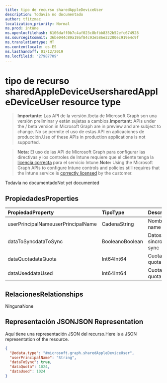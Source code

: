 ```yaml
---
title: tipo de recurso sharedAppleDeviceUser
description: Todavía no documentado
author: tfitzmac
localization_priority: Normal
ms.prod: intune
ms.openlocfilehash: 6106daff0b7c4af023c8bfbb8352b52efc674928
ms.sourcegitcommit: 36be044c89a19af84c93e586e22200ec919e4c9f
ms.translationtype: MT
ms.contentlocale: es-ES
ms.lasthandoff: 01/12/2019
ms.locfileid: "27987709"
---
```

# <a name="sharedappledeviceuser-resource-type"></a><span data-ttu-id="3d807-103">tipo de recurso sharedAppleDeviceUser</span><span class="sxs-lookup"><span data-stu-id="3d807-103">sharedAppleDeviceUser resource type</span></span>

> <span data-ttu-id="3d807-104">**Importante:** Las API de la versión /beta de Microsoft Graph son una versión preliminar y están sujetas a cambios.</span><span class="sxs-lookup"><span data-stu-id="3d807-104">**Important:** APIs under the / beta version in Microsoft Graph are in preview and are subject to change.</span></span> <span data-ttu-id="3d807-105">No se permite el uso de estas API en aplicaciones de producción.</span><span class="sxs-lookup"><span data-stu-id="3d807-105">Use of these APIs in production applications is not supported.</span></span>

> <span data-ttu-id="3d807-106">**Nota:** El uso de las API de Microsoft Graph para configurar las directivas y los controles de Intune requiere que el cliente tenga la [licencia correcta](https://go.microsoft.com/fwlink/?linkid=839381) para el servicio Intune.</span><span class="sxs-lookup"><span data-stu-id="3d807-106">**Note:** Using the Microsoft Graph APIs to configure Intune controls and policies still requires that the Intune service is [correctly licensed](https://go.microsoft.com/fwlink/?linkid=839381) by the customer.</span></span>

<span data-ttu-id="3d807-107">Todavía no documentado</span><span class="sxs-lookup"><span data-stu-id="3d807-107">Not yet documented</span></span>
## <a name="properties"></a><span data-ttu-id="3d807-108">Propiedades</span><span class="sxs-lookup"><span data-stu-id="3d807-108">Properties</span></span>
|<span data-ttu-id="3d807-109">Propiedad</span><span class="sxs-lookup"><span data-stu-id="3d807-109">Property</span></span>|<span data-ttu-id="3d807-110">Tipo</span><span class="sxs-lookup"><span data-stu-id="3d807-110">Type</span></span>|<span data-ttu-id="3d807-111">Descripción</span><span class="sxs-lookup"><span data-stu-id="3d807-111">Description</span></span>|
|:---|:---|:---|
|<span data-ttu-id="3d807-112">userPrincipalName</span><span class="sxs-lookup"><span data-stu-id="3d807-112">userPrincipalName</span></span>|<span data-ttu-id="3d807-113">Cadena</span><span class="sxs-lookup"><span data-stu-id="3d807-113">String</span></span>|<span data-ttu-id="3d807-114">Nombre de usuario</span><span class="sxs-lookup"><span data-stu-id="3d807-114">User name</span></span>|
|<span data-ttu-id="3d807-115">dataToSync</span><span class="sxs-lookup"><span data-stu-id="3d807-115">dataToSync</span></span>|<span data-ttu-id="3d807-116">Booleano</span><span class="sxs-lookup"><span data-stu-id="3d807-116">Boolean</span></span>|<span data-ttu-id="3d807-117">Datos para la sincronización</span><span class="sxs-lookup"><span data-stu-id="3d807-117">Data to sync</span></span>|
|<span data-ttu-id="3d807-118">dataQuota</span><span class="sxs-lookup"><span data-stu-id="3d807-118">dataQuota</span></span>|<span data-ttu-id="3d807-119">Int64</span><span class="sxs-lookup"><span data-stu-id="3d807-119">Int64</span></span>|<span data-ttu-id="3d807-120">Cuota de datos</span><span class="sxs-lookup"><span data-stu-id="3d807-120">Data quota</span></span>|
|<span data-ttu-id="3d807-121">dataUsed</span><span class="sxs-lookup"><span data-stu-id="3d807-121">dataUsed</span></span>|<span data-ttu-id="3d807-122">Int64</span><span class="sxs-lookup"><span data-stu-id="3d807-122">Int64</span></span>|<span data-ttu-id="3d807-123">Cuota de datos</span><span class="sxs-lookup"><span data-stu-id="3d807-123">Data quota</span></span>|

## <a name="relationships"></a><span data-ttu-id="3d807-124">Relaciones</span><span class="sxs-lookup"><span data-stu-id="3d807-124">Relationships</span></span>
<span data-ttu-id="3d807-125">Ninguna</span><span class="sxs-lookup"><span data-stu-id="3d807-125">None</span></span>
## <a name="json-representation"></a><span data-ttu-id="3d807-126">Representación JSON</span><span class="sxs-lookup"><span data-stu-id="3d807-126">JSON Representation</span></span>
<span data-ttu-id="3d807-127">Aquí tiene una representación JSON del recurso.</span><span class="sxs-lookup"><span data-stu-id="3d807-127">Here is a JSON representation of the resource.</span></span>
<!-- {
  "blockType": "resource",
  "@odata.type": "microsoft.graph.sharedAppleDeviceUser"
}
-->
``` json
{
  "@odata.type": "#microsoft.graph.sharedAppleDeviceUser",
  "userPrincipalName": "String",
  "dataToSync": true,
  "dataQuota": 1024,
  "dataUsed": 1024
}
```





